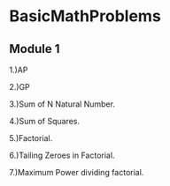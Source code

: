 # BasicMathProblems

## Module 1

1.)AP

2.)GP

3.)Sum of N Natural Number.

4.)Sum of Squares.

5.)Factorial.

6.)Tailing Zeroes in Factorial.

7.)Maximum Power dividing factorial.

